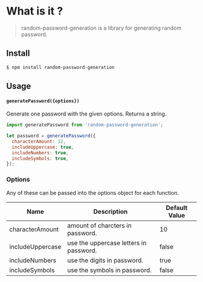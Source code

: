 # What is it ?

> random-password-generation is a library for generating random password.

## Install

```bash
$ npm install random-password-generation
```

## Usage

#### `generatePassword({options})`

Generate one password with the given options. Returns a string.

```javascript
import generatePassword from 'random-password-generation';

let password = generatePassword({
  characterAmount: 12,
  includeUppercase: true,
  includeNumbers: true,
  includeSymbols: true,
});
```

### Options

Any of these can be passed into the options object for each function.

| Name             | Description                            | Default Value |
| ---------------- | -------------------------------------- | ------------- |
| characterAmount  | amount of charcters in password.       | 10            |
| includeUppercase | use the uppercase letters in password. | false         |
| includeNumbers   | use the digits in password.            | true          |
| includeSymbols   | use the symbols in password.           | false         |
